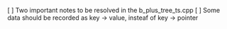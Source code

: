 [ ] Two important notes to be resolved in the b_plus_tree_ts.cpp
[ ] Some data should be recorded as key -> value, insteaf of key -> pointer
